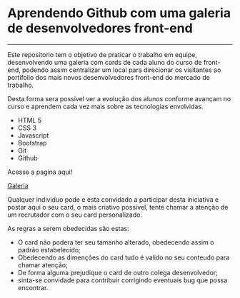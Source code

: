 # Aprendendo Github com uma galeria de desenvolvedores front-end #
---
Este repositorio tem o objetivo de praticar o trabalho em equipe, desenvolvendo uma galeria com cards de cada aluno do curso de front-end, podendo assim centralizar um local para direcionar os visitantes ao portifolio dos mais novos desenvolvedores front-end do mercado de trabalho.

Desta forma sera possivel ver a evolução dos alunos conforme avançam no curso e aprendem cada vez mais sobre as tecnologias envolvidas.

* HTML 5
* CSS 3
* Javascript
* Bootstrap
* Git
* Github

Acesse a pagina aqui!

[Galeria](https://lucianolpsf.github.io/aula_git/)

Qualquer individuo pode e esta convidado a participar desta iniciativa e postar aqui o seu card, o mais criativo possivel, tente chamar a atenção de um recrutador com o seu card personalizado.

As regras a serem obedecidas são estas:

- O card não podera ter seu tamanho alterado, obedecendo assim o padrão estabelecido;
- Obedecendo as dimenções do card tudo é valido no seu conteudo para chamar atenção;
- De forma alguma prejudique o card de outro colega desenvolvedor;
- sinta-se convidade para contribuir corrigindo eventuais bug que possa encontrar.